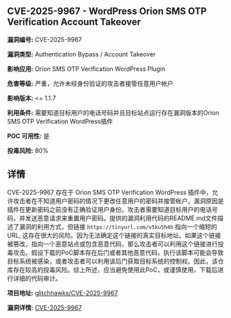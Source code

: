 ## CVE-2025-9967 - WordPress Orion SMS OTP Verification Account Takeover

**漏洞编号:** CVE-2025-9967

**漏洞类型:** Authentication Bypass / Account Takeover

**影响应用:** Orion SMS OTP Verification WordPress Plugin

**危害等级:** 严重，允许未经身份验证的攻击者接管任意用户帐户

**影响版本:** <= 1.1.7

**利用条件:** 需要知道目标用户的电话号码并且目标站点运行存在漏洞版本的Orion SMS OTP Verification WordPress插件

**POC 可用性:** 是

**投毒风险:** 80%

## 详情

CVE-2025-9967 存在于 Orion SMS OTP Verification WordPress 插件中，允许攻击者在不知道用户密码的情况下更改任意用户的密码并接管帐户。漏洞原因是插件在更新密码之前没有正确验证用户身份。攻击者需要知道目标用户的电话号码，并发送恶意请求来重置用户密码。提供的漏洞利用代码的README.md文件描述了漏洞的利用方式，但链接 `https://tinyurl.com/v5ku5h4h` 指向一个缩短的URL, 这存在很大的风险。因为无法确定这个链接的真实目标地址。如果这个链接被篡改，指向一个恶意站点或包含恶意代码，那么攻击者可以利用这个链接进行投毒攻击。假设下载的PoC脚本存在后门或者其他恶意代码，执行该脚本可能会导致目标系统被感染，或者攻击者可以利用该后门获取目标系统的控制权。因此，该仓库存在较高的投毒风险。综上所述，应当避免使用此PoC，或谨慎使用，下载后进行详细的代码审计。

**项目地址:** [glitchhawks/CVE-2025-9967](https://github.com/glitchhawks/CVE-2025-9967)

**漏洞详情:** [CVE-2025-9967](https://nvd.nist.gov/vuln/detail/CVE-2025-9967)